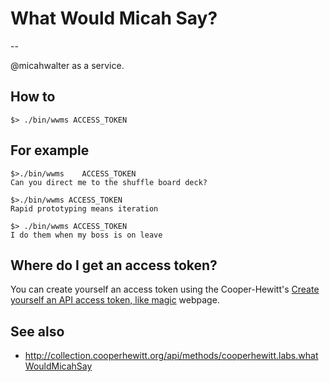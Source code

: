 # What Would Micah Say?
--

@micahwalter as a service.

## How to

	$> ./bin/wwms ACCESS_TOKEN

## For example

	$>./bin/wwms	ACCESS_TOKEN
	Can you direct me to the shuffle board deck?

	$>./bin/wwms ACCESS_TOKEN
	Rapid prototyping means iteration

	$> ./bin/wwms ACCESS_TOKEN
	I do them when my boss is on leave

## Where do I get an access token?

You can create yourself an access token using the Cooper-Hewitt's [Create yourself an API access token, like magic](https://collection.cooperhewitt.org/api/oauth2/authenticate/like-magic/) webpage.

## See also

* http://collection.cooperhewitt.org/api/methods/cooperhewitt.labs.whatWouldMicahSay



